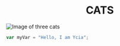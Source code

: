 # 
<h1 align="center"> CATS </h1>

![Image of three cats](https://img.freepik.com/free-photo/view-adorable-3d-cats_23-2150473725.jpg)

``` javascript
var myVar = "Hello, I am Ycia";
```
